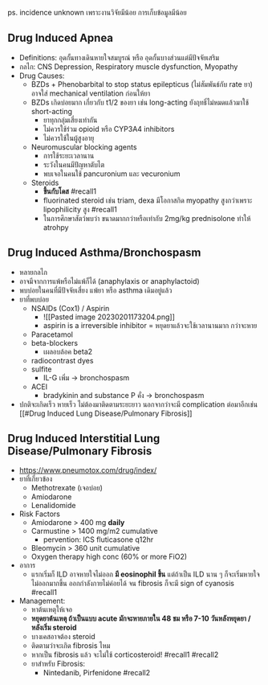 ps. incidence unknown เพราะงานวิจัยมีน้อย การเก็บข้อมูลมีน้อย

## Drug Induced Apnea
- Definitions: อุดกั้นทางเดินหายใจสมบูรณ์ หรือ อุดกั้นบางส่วนแต่มีปัจจัยเสริม
- กลไก: CNS Depression, Respiratory muscle dysfunction, Myopathy
- Drug Causes:
	- BZDs + Phenobarbital to stop status epilepticus (ไม่สัมพันธ์กับ rate ยา) อาจใส่ mechanical ventilation ก่อนให้ยา
	- BZDs เกิดบ่อยมาก เกี่ยวกับ t1/2 ของยา เช่น long-acting ยังฤทธิ์ไม่หมดแล้วมาใช้ short-acting
		- ยาทุกกลุ่มเสี่ยงเท่ากัน
		- ไม่ควรใช้ร่วม opioid หรือ CYP3A4 inhibitors
		- ไม่ควรใช้ในผู้สูงอายุ
	- Neuromuscular blocking agents
		- การใช้ระยะเวลานาน
		- ระวังในคนมีปัญหาตับไต
		- พบเจอในคนใช้ pancuronium และ vecuronium
	- Steroids
		- **ขึ้นกับโดส** #recall1
		- fluorinated steroid เช่น triam, dexa มีโอกาสกิด myopathy สูงกว่าเพราะ lipophilicity สูง #recall1 
		- ในการศึกษาสัตว์พบว่า ขนาดมากกว่าหรือเท่ากับ 2mg/kg prednisolone ทำให้ atrohpy

## Drug Induced Asthma/Bronchospasm
- หลายกลไก
- อาจมีจากการแพ้หรือไม่แพ้ก็ได้ (anaphylaxis or anaphylactoid)
- พบบ่อยในคนที่มีปัจจัยเสี่ยง แพ้ยา หรือ asthma เดิมอยู่แล้ว
- ยาที่พบบ่อย
	- NSAIDs (Cox1) / Aspirin
		- ![[Pasted image 20230201173204.png]]
		- aspirin is a irreversible inhibitor = หยุดยาแล้วจะใช้เวลานานมาก กว่าจะหาย
	- Paracetamol
	- beta-blockers
		- เผลอบล้อค beta2
	- radiocontrast dyes
	- sulfite
		- IL-G เพิ่ม -> bronchospasm
	- ACEI
		- bradykinin and substance P คั่ง -> bronchospasm
- ปกติจะเกิดเร็ว หายเร็ว ไม่ต้องมาติดตามระยะยาว นอกจากว่าจะมี complication ต่อมาอีกเช่น [[#Drug Induced Lung Disease/Pulmonary Fibrosis]]

## Drug Induced Interstitial Lung Disease/Pulmonary Fibrosis
- https://www.pneumotox.com/drug/index/
- ยาที่เกี่ยวข้อง
	- Methotrexate (เจอบ่อย)
	- Amiodarone
	- Lenalidomide
- Risk Factors
	- Amiodarone > 400 mg **daily**
	- Carmustine > 1400 mg/m2 cumulative
		- pervention: ICS fluticasone q12hr
	- Bleomycin > 360 unit cumulative
	- Oxygen therapy high conc (60% or more FiO2)
- อาการ 
	- แรกเริ่มก็ ILD อาจหายใจไม่ออก **มี eosinophil ขึ้น** แต่ถ้าเป็น ILD นาน ๆ ก็จะเริ่มหายใจไม่ออกมากขึ้น ออกกำลังกายไม่ค่อยได้ จน fibrosis ก็จะมี sign of cyanosis #recall1 
- Management:
	- หาต้นเหตุให้เจอ
	- **หยุดยาต้นเหตุ ถ้าเป็นแบบ acute มักจะหายภายใน 48 ชม หรือ 7-10 วันหลังหยุดยา / หลังเริ่ม steroid**
	- บางเคสอาจต้อง steroid
	- ติดตามว่าจะเกิด fibrosis ไหม
	- หากเป็น fibrosis แล้ว จะไม่ใช้ corticosteroid! #recall1 #recall2 
	- ยาสำหรับ Fibrosis:
		- Nintedanib, Pirfenidone  #recall2